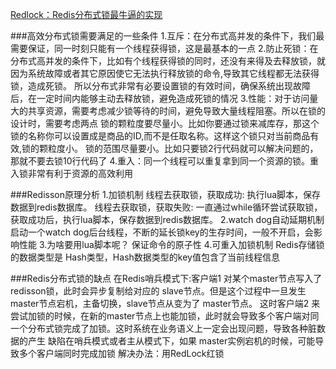 [Redlock：Redis分布式锁最牛逼的实现](https://mp.weixin.qq.com/s/JLEzNqQsx-Lec03eAsXFOQ)
[](https://www.yht7.com/news/2473)

###高效分布式锁需要满足的一些条件
    1.互斥：在分布式高并发的条件下，我们最需要保证，同一时刻只能有一个线程获得锁，这是最基本的一点
    2.防止死锁：在分布式高并发的条件下，比如有个线程获得锁的同时，还没有来得及去释放锁，就因为系统故障或者其它原因使它无法执行释放锁的命令,导致其它线程都无法获得锁，造成死锁。
              所以分布式非常有必要设置锁的有效时间，确保系统出现故障后，在一定时间内能够主动去释放锁，避免造成死锁的情况
    3.性能：对于访问量大的共享资源，需要考虑减少锁等待的时间，避免导致大量线程阻塞。所以在锁的设计时，需要考虑两点
            锁的颗粒度要尽量小。比如你要通过锁来减库存，那这个锁的名称你可以设置成是商品的ID,而不是任取名称。这样这个锁只对当前商品有效,锁的颗粒度小。
            锁的范围尽量要小。比如只要锁2行代码就可以解决问题的，那就不要去锁10行代码了
    4.重入：同一个线程可以重复拿到同一个资源的锁。重入锁非常有利于资源的高效利用
    
###Redisson原理分析
    1.加锁机制
        线程去获取锁，获取成功: 执行lua脚本，保存数据到redis数据库。
        线程去获取锁，获取失败: 一直通过while循环尝试获取锁，获取成功后，执行lua脚本，保存数据到redis数据库。
    2.watch dog自动延期机制
        启动一个watch dog后台线程，不断的延长锁key的生存时间，一般不开启，会影响性能
    3.为啥要用lua脚本呢？
        保证命令的原子性
    4.可重入加锁机制
        Redis存储锁的数据类型是 Hash类型，Hash数据类型的key值包含了当前线程信息

###Redis分布式锁的缺点
    在Redis哨兵模式下:客户端1 对某个master节点写入了redisson锁，此时会异步复制给对应的 slave节点。但是这个过程中一旦发生 master节点宕机，主备切换，slave节点从变为了 master节点。
    这时客户端2 来尝试加锁的时候，在新的master节点上也能加锁，此时就会导致多个客户端对同一个分布式锁完成了加锁。这时系统在业务语义上一定会出现问题，导致各种脏数据的产生
    缺陷在哨兵模式或者主从模式下，如果 master实例宕机的时候，可能导致多个客户端同时完成加锁
    解决办法：用RedLock红锁